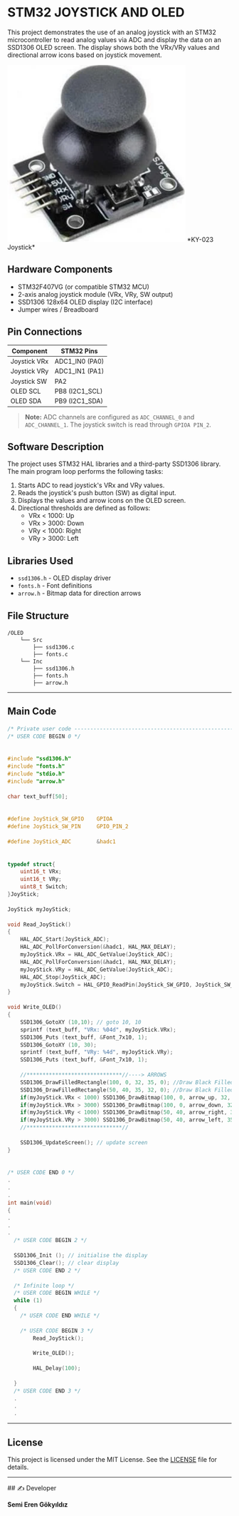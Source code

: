 # STM32 JOYSTICK AND OLED

This project demonstrates the use of an analog joystick with an STM32 microcontroller to read analog values via ADC and display the data on an SSD1306 OLED screen. The display shows both the VRx/VRy values and directional arrow icons based on joystick movement.

<img src="images/ky-023_joystick.png" alt="KY-023 Joystick" width="400">
*KY-023 Joystick*

## Hardware Components

- STM32F407VG (or compatible STM32 MCU)
- 2-axis analog joystick module (VRx, VRy, SW output)
- SSD1306 128x64 OLED display (I2C interface)
- Jumper wires / Breadboard

## Pin Connections

| Component      | STM32 Pins        |
|----------------|-------------------|
| Joystick VRx   | ADC1_IN0 (PA0)    |
| Joystick VRy   | ADC1_IN1 (PA1)    |
| Joystick SW    | PA2               |
| OLED SCL       | PB8 (I2C1_SCL)    |
| OLED SDA       | PB9 (I2C1_SDA)    |

> **Note:** ADC channels are configured as `ADC_CHANNEL_0` and `ADC_CHANNEL_1`. The joystick switch is read through `GPIOA PIN_2`.

## Software Description

The project uses STM32 HAL libraries and a third-party SSD1306 library. The main program loop performs the following tasks:

1. Starts ADC to read joystick's VRx and VRy values.
2. Reads the joystick's push button (SW) as digital input.
3. Displays the values and arrow icons on the OLED screen.
4. Directional thresholds are defined as follows:
   - VRx < 1000: Up
   - VRx > 3000: Down
   - VRy < 1000: Right
   - VRy > 3000: Left

## Libraries Used

- `ssd1306.h` - OLED display driver
- `fonts.h` - Font definitions
- `arrow.h` - Bitmap data for direction arrows

## File Structure

```
/OLED
    └── Src
        ├── ssd1306.c
        ├── fonts.c
    └── Inc
        ├── ssd1306.h
        ├── fonts.h 
        ├── arrow.h
```
<hr>

## Main Code 

```c
/* Private user code ---------------------------------------------------------*/
/* USER CODE BEGIN 0 */


#include "ssd1306.h"
#include "fonts.h"
#include "stdio.h"
#include "arrow.h"

char text_buff[50];


#define JoyStick_SW_GPIO 	GPIOA
#define JoyStick_SW_PIN  	GPIO_PIN_2

#define JoyStick_ADC 		&hadc1


typedef struct{
	uint16_t VRx;
	uint16_t VRy;
	uint8_t Switch;
}JoyStick;

JoyStick myJoyStick;

void Read_JoyStick()
{
	HAL_ADC_Start(JoyStick_ADC);
	HAL_ADC_PollForConversion(&hadc1, HAL_MAX_DELAY);
	myJoyStick.VRx = HAL_ADC_GetValue(JoyStick_ADC);
	HAL_ADC_PollForConversion(&hadc1, HAL_MAX_DELAY);
	myJoyStick.VRy = HAL_ADC_GetValue(JoyStick_ADC);
	HAL_ADC_Stop(JoyStick_ADC);
	myJoyStick.Switch = HAL_GPIO_ReadPin(JoyStick_SW_GPIO, JoyStick_SW_PIN);
}

void Write_OLED()
{
	SSD1306_GotoXY (10,10); // goto 10, 10
	sprintf (text_buff, "VRx: %04d", myJoyStick.VRx);
	SSD1306_Puts (text_buff, &Font_7x10, 1);
	SSD1306_GotoXY (10, 30);
	sprintf (text_buff, "VRy: %4d", myJoyStick.VRy);
	SSD1306_Puts (text_buff, &Font_7x10, 1);

	//******************************//----> ARROWS
	SSD1306_DrawFilledRectangle(100, 0, 32, 35, 0); //Draw Black Filled Rectangle for Up or Down
	SSD1306_DrawFilledRectangle(50, 40, 35, 32, 0); //Draw Black Filled Rectangle for Right or Left
	if(myJoyStick.VRx < 1000) SSD1306_DrawBitmap(100, 0, arrow_up, 32, 35, 1); 		//Up of Arrow
	if(myJoyStick.VRx > 3000) SSD1306_DrawBitmap(100, 0, arrow_down, 32, 35, 1); 	//Down of Arrow
	if(myJoyStick.VRy < 1000) SSD1306_DrawBitmap(50, 40, arrow_right, 35, 32, 1); 	//Right of Arrow
	if(myJoyStick.VRy > 3000) SSD1306_DrawBitmap(50, 40, arrow_left, 35, 32, 1); 	//Left of Arrow
    //******************************//

	SSD1306_UpdateScreen(); // update screen
}


/* USER CODE END 0 */
.
.
.
int main(void)
{
.
.
.
  /* USER CODE BEGIN 2 */

  SSD1306_Init (); // initialise the display
  SSD1306_Clear(); // clear display
  /* USER CODE END 2 */

  /* Infinite loop */
  /* USER CODE BEGIN WHILE */
  while (1)
  {
    /* USER CODE END WHILE */

    /* USER CODE BEGIN 3 */
		Read_JoyStick();

		Write_OLED();

		HAL_Delay(100);

  }
  /* USER CODE END 3 */
  .
  .
  .
```
<hr>

## License

This project is licensed under the MIT License. See the [LICENSE](LICENSE) file for details.
<hr>
## ✍️ Developer

**Semi Eren Gökyıldız**